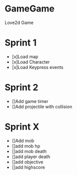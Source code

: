 GameGame
========

Love2d Game

Sprint 1
========
- [x]Load map
- [x]Load Character
- [x]Load Keypress events

Sprint 2
========
- []Add game timer
- []Add projectile with collision

Sprint X
========
- []Add mob
- []add mob hp
- []add mob death 
- []add player death
- []add objective
- []add highscore
